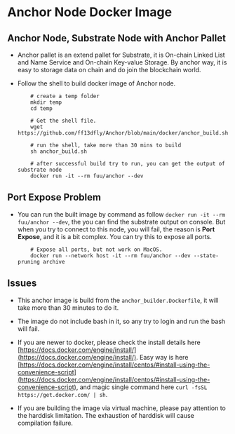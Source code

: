 # Anchor Node Docker Image

## Anchor Node, Substrate Node with Anchor Pallet

* Anchor pallet is an extend pallet for Substrate, it is On-chain Linked List and Name Service and On-chain Key-value Storage. By anchor way, it is easy to storage data on chain and do join the blockchain world.

* Follow the shell to build docker image of Anchor node.

    ```SHELL
        # create a temp folder
        mkdir temp
        cd temp

        # Get the shell file.
        wget https://github.com/ff13dfly/Anchor/blob/main/docker/anchor_build.sh
        
        # run the shell, take more than 30 mins to build
        sh anchor_build.sh

        # after successful build try to run, you can get the output of substrate node
        docker run -it --rm fuu/anchor --dev
    ```

## Port Expose Problem

* You can run the built image by command as follow `docker run -it --rm fuu/anchor --dev`, the you can find the substrate output on console. But when you try to connect to this node, you will fail, the reason is **Port Expose**, and it is a bit complex. You can try this to expose all ports.

    ```SHELL
        # Expose all ports, but not work on MacOS.
        docker run --network host -it --rm fuu/anchor --dev --state-pruning archive
    ```

## Issues

* This anchor image is build from the `anchor_builder.Dockerfile`, it will take more than 30 minutes to do it.

* The image do not include bash in it, so any try to login and run the bash will fail.

* If you are newer to docker, please check the install details here [https://docs.docker.com/engine/install/](https://docs.docker.com/engine/install/). Easy way is here [https://docs.docker.com/engine/install/centos/#install-using-the-convenience-script](https://docs.docker.com/engine/install/centos/#install-using-the-convenience-script), and magic single command here `curl -fsSL https://get.docker.com/ | sh`.

* If you are building the image via virtual machine, please pay attention to the harddisk limitation. The exhaustion of harddisk will cause compilation failure.

